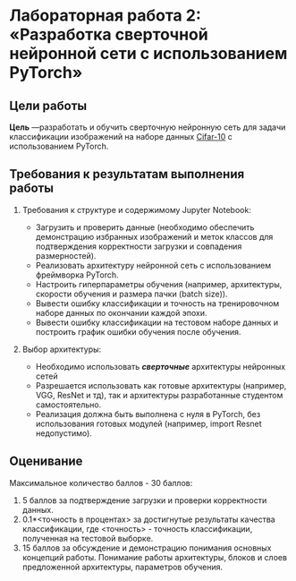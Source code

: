 # Лабораторная работа 2: «Разработка сверточной нейронной сети с использованием PyTorch»

## Цели работы

**Цель** —разработать и обучить сверточную нейронную сеть для задачи классификации изображений на наборе данных [Cifar-10](https://www.cs.toronto.edu/~kriz/cifar.html) с использованием  PyTorch. 

## Требования к результатам выполнения работы

1. Требования к структуре и содержимому Jupyter Notebook:
    - Загрузить и проверить данные (необходимо обеспечить демонстрацию избранных изображений и меток классов для подтверждения корректности загрузки и совпадения размерностей).
    - Реализовать архитектуру нейронной сеть с использованием фреймворка PyTorch.
    - Настроить гиперпараметры обучения (например, архитектуры, скорости обучения и размера пачки (batch size)).
    - Вывести ошибку классификации и точность на тренировочном наборе данных по окончании каждой эпохи.
    - Вывести ошибку классификации на тестовом наборе данных и построить график ошибки обучения после обучения.

2. Выбор архитектуры:
    - Необходимо использовать ***сверточные*** архитектуры нейронных сетей
    - Разрешается использовать как готовые архитектуры (например, VGG, ResNet и тд), так и архитектуры разработанные студентом самостоятельно. 
    - Реализация должна быть выполнена с нуля в PyTorch, без использования готовых модулей (например, import Resnet недопустимо).

## Оценивание

Максимальное количество баллов - 30 баллов:
1. 5 баллов за подтверждение загрузки и проверки корректности данных.
2. 0.1*<точность в процентах> за достигнутые результаты качества классификации, где <точность> - точность классификации, полученная на тестовой выборке.
3. 15 баллов за обсуждение и демонстрацию понимания основных концепций работы. Понимание работы архитектуры, блоков и слоев предложенной архитектуры, параметров обучения.
